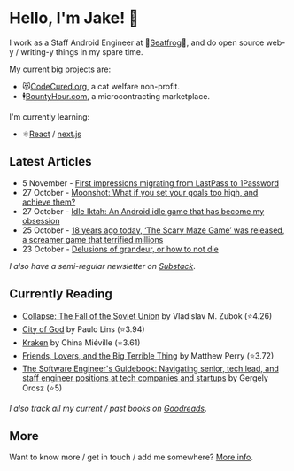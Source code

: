 # Hello, I'm Jake! 👋

I work as a Staff Android Engineer at 🐸[Seatfrog](https://seatfrog.com/)🐸, and do open source web-y / writing-y things in my spare time. 

My current big projects are:
* 😻[CodeCured.org](https://codecured.org), a cat welfare non-profit.
* 🕴️[BountyHour.com](https://bountyhour.com), a microcontracting marketplace.

I'm currently learning:
* ⚛️[React](https://react.dev/) / [next.js](https://nextjs.org/)

## Latest Articles
<!-- feed start -->
- 5 November - [First impressions migrating from LastPass to 1Password](http://blog.jakelee.co.uk/1password-migration/)
- 27 October - [Moonshot: What if you set your goals too high, and achieve them?](http://fragments.jakelee.co.uk/moonshots-and-how-to-achieve-them/)
- 27 October - [Idle Iktah: An Android idle game that has become my obsession](http://jakelee.co.uk/idle-iktah-android-game/)
- 25 October - [18 years ago today, ‘The Scary Maze Game’ was released, a screamer game that terrified millions](http://history.jakelee.co.uk/the-scary-maze-game-screamer-decompiled/)
- 23 October - [Delusions of grandeur, or how to not die](http://fragments.jakelee.co.uk/delusions-of-grandeur/)
<!-- feed end -->
*I also have a semi-regular newsletter on [Substack](https://jakeweeklee.substack.com)*.

## Currently Reading
<!-- GOODREADS-LIST:START -->
- [Collapse: The Fall of the Soviet Union](https://www.goodreads.com/review/show/4630812022?utm_medium=api&utm_source=rss) by Vladislav M. Zubok (⭐️4.26)
- [City of God](https://www.goodreads.com/review/show/5625209050?utm_medium=api&utm_source=rss) by Paulo Lins (⭐️3.94)
- [Kraken](https://www.goodreads.com/review/show/5893384412?utm_medium=api&utm_source=rss) by China Miéville (⭐️3.61)
- [Friends, Lovers, and the Big Terrible Thing](https://www.goodreads.com/review/show/5975782576?utm_medium=api&utm_source=rss) by Matthew Perry (⭐️3.72)
- [The Software Engineer's Guidebook: Navigating senior, tech lead, and staff engineer positions at tech companies and startups](https://www.goodreads.com/review/show/5980719969?utm_medium=api&utm_source=rss) by Gergely  Orosz (⭐️5)
<!-- GOODREADS-LIST:END -->
*I also track all my current / past books on [Goodreads](https://goodreads.com/jakesteam)*.

## More

Want to know more / get in touch / add me somewhere? [More info](https://jakelee.co.uk/about/).
